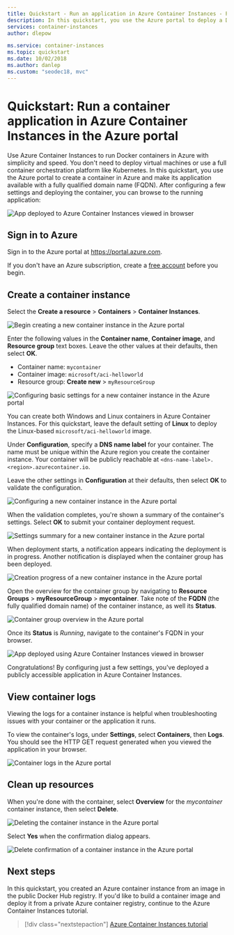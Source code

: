 ```yaml
---
title: Quickstart - Run an application in Azure Container Instances - Portal
description: In this quickstart, you use the Azure portal to deploy a Docker container application to run in an isolated container in Azure Container Instances
services: container-instances
author: dlepow

ms.service: container-instances
ms.topic: quickstart
ms.date: 10/02/2018
ms.author: danlep
ms.custom: "seodec18, mvc"
---
```


# Quickstart: Run a container application in Azure Container Instances in the Azure portal

Use Azure Container Instances to run Docker containers in Azure with simplicity and speed. You don't need to deploy virtual machines or use a full container orchestration platform like Kubernetes. In this quickstart, you use the Azure portal to create a container in Azure and make its application available with a fully qualified domain name (FQDN). After configuring a few settings and deploying the container, you can browse to the running application:

![App deployed to Azure Container Instances viewed in browser][aci-portal-07]

## Sign in to Azure

Sign in to the Azure portal at https://portal.azure.com.

If you don't have an Azure subscription, create a [free account][azure-free-account] before you begin.

## Create a container instance

Select the **Create a resource** > **Containers** > **Container Instances**.

![Begin creating a new container instance in the Azure portal][aci-portal-01]

Enter the following values in the **Container name**, **Container image**, and **Resource group** text boxes. Leave the other values at their defaults, then select **OK**.

* Container name: `mycontainer`
* Container image: `microsoft/aci-helloworld`
* Resource group: **Create new** > `myResourceGroup`

![Configuring basic settings for a new container instance in the Azure portal][aci-portal-03]

You can create both Windows and Linux containers in Azure Container Instances. For this quickstart, leave the default setting of **Linux** to deploy the Linux-based `microsoft/aci-helloworld` image.

Under **Configuration**, specify a **DNS name label** for your container. The name must be unique within the Azure region you create the container instance. Your container will be publicly reachable at `<dns-name-label>.<region>.azurecontainer.io`.

Leave the other settings in **Configuration** at their defaults, then select **OK** to validate the configuration.

![Configuring a new container instance in the Azure portal][aci-portal-04]

When the validation completes, you're shown a summary of the container's settings. Select **OK** to submit your container deployment request.

![Settings summary for a new container instance in the Azure portal][aci-portal-05]

When deployment starts, a notification appears indicating the deployment is in progress. Another notification is displayed when the container group has been deployed.

![Creation progress of a new container instance in the Azure portal][aci-portal-08]

Open the overview for the container group by navigating to **Resource Groups** > **myResourceGroup** > **mycontainer**. Take note of the **FQDN** (the fully qualified domain name) of the container instance, as well its **Status**.

![Container group overview in the Azure portal][aci-portal-06]

Once its **Status** is *Running*, navigate to the container's FQDN in your browser.

![App deployed using Azure Container Instances viewed in browser][aci-portal-07]

Congratulations! By configuring just a few settings, you've deployed a publicly accessible application in Azure Container Instances.

## View container logs

Viewing the logs for a container instance is helpful when troubleshooting issues with your container or the application it runs.

To view the container's logs, under **Settings**, select **Containers**, then **Logs**. You should see the HTTP GET request generated when you viewed the application in your browser.

![Container logs in the Azure portal][aci-portal-11]

## Clean up resources

When you're done with the container, select **Overview** for the *mycontainer* container instance, then select **Delete**.

![Deleting the container instance in the Azure portal][aci-portal-09]

Select **Yes** when the confirmation dialog appears.

![Delete confirmation of a container instance in the Azure portal][aci-portal-10]

## Next steps

In this quickstart, you created an Azure container instance from an image in the public Docker Hub registry. If you'd like to build a container image and deploy it from a private Azure container registry, continue to the Azure Container Instances tutorial.

> [!div class="nextstepaction"]
> [Azure Container Instances tutorial](./container-instances-tutorial-prepare-app.md)

<!-- IMAGES -->
[aci-portal-01]: ./media/container-instances-quickstart-portal/qs-portal-01.png
[aci-portal-03]: ./media/container-instances-quickstart-portal/qs-portal-03.png
[aci-portal-04]: ./media/container-instances-quickstart-portal/qs-portal-04.png
[aci-portal-05]: ./media/container-instances-quickstart-portal/qs-portal-05.png
[aci-portal-06]: ./media/container-instances-quickstart-portal/qs-portal-06.png
[aci-portal-07]: ./media/container-instances-quickstart-portal/qs-portal-07.png
[aci-portal-08]: ./media/container-instances-quickstart-portal/qs-portal-08.png
[aci-portal-09]: ./media/container-instances-quickstart-portal/qs-portal-09.png
[aci-portal-10]: ./media/container-instances-quickstart-portal/qs-portal-10.png
[aci-portal-11]: ./media/container-instances-quickstart-portal/qs-portal-11.png

<!-- LINKS - External -->
[azure-free-account]: https://azure.microsoft.com/free/